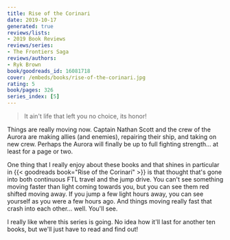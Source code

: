 ```yaml
---
title: Rise of the Corinari
date: 2019-10-17
generated: true
reviews/lists:
- 2019 Book Reviews
reviews/series:
- The Frontiers Saga
reviews/authors:
- Ryk Brown
book/goodreads_id: 16081718
cover: /embeds/books/rise-of-the-corinari.jpg
rating: 5
book/pages: 326
series_index: [5]
---
```

> It ain't life that left you no choice, its honor!

Things are really moving now. Captain Nathan Scott and the crew of the Aurora are making allies (and enemies), repairing their ship, and taking on new crew. Perhaps the Aurora will finally be up to full fighting strength... at least for a page or two.  

<!--more-->

One thing that I really enjoy about these books and that shines in particular in {{< goodreads book="Rise of the Corinari" >}} is that thought that's gone into both continuous FTL travel and the jump drive. You can't see something moving faster than light coming towards you, but you can see them red shifted moving away. If you jump a few light hours away, you can see yourself as you were a few hours ago. And things moving really fast that crash into each other... well. You'll see.  

I really like where this series is going. No idea how it'll last for another ten books, but we'll just have to read and find out!